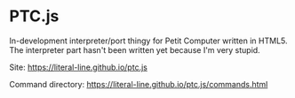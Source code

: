 # PTC.js


In-development interpreter/port thingy for Petit Computer written in HTML5. The interpreter part hasn't been written yet because I'm very stupid.

Site: https://literal-line.github.io/ptc.js

Command directory: https://literal-line.github.io/ptc.js/commands.html
